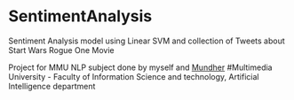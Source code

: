 # SentimentAnalysis
Sentiment Analysis model using Linear SVM and collection of Tweets about Start Wars Rogue One Movie

Project for MMU NLP subject done by myself and [Mundher](https://github.com/mundher)
#Multimedia University - Faculty of Information Science and technology, Artificial Intelligence department

